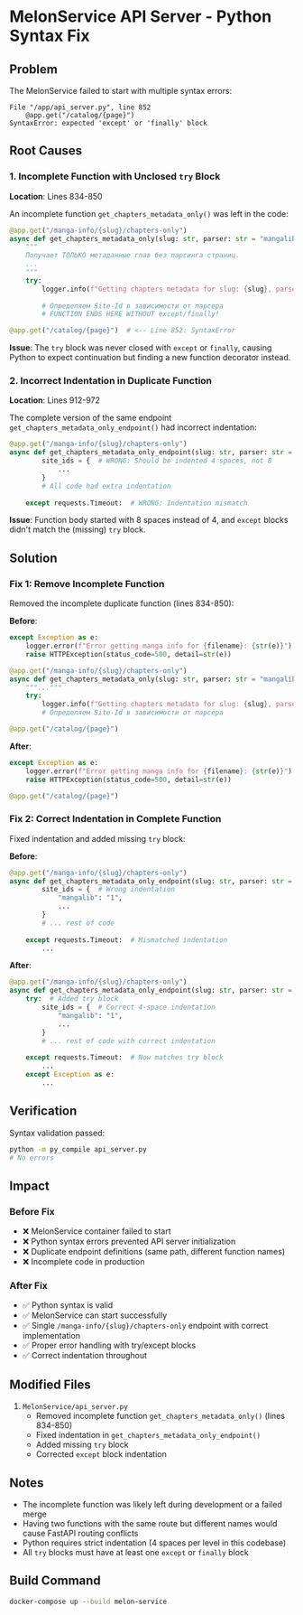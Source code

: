# MelonService API Server - Python Syntax Fix

## Problem
The MelonService failed to start with multiple syntax errors:

```
File "/app/api_server.py", line 852
    @app.get("/catalog/{page}")
SyntaxError: expected 'except' or 'finally' block
```

## Root Causes

### 1. Incomplete Function with Unclosed `try` Block
**Location**: Lines 834-850

An incomplete function `get_chapters_metadata_only()` was left in the code:
```python
@app.get("/manga-info/{slug}/chapters-only")
async def get_chapters_metadata_only(slug: str, parser: str = "mangalib"):
    """
    Получает ТОЛЬКО метаданные глав без парсинга страниц.
    ...
    """
    try:
        logger.info(f"Getting chapters metadata for slug: {slug}, parser: {parser}")
        
        # Определяем Site-Id в зависимости от парсера
        # FUNCTION ENDS HERE WITHOUT except/finally!

@app.get("/catalog/{page}")  # <-- Line 852: SyntaxError
```

**Issue**: The `try` block was never closed with `except` or `finally`, causing Python to expect continuation but finding a new function decorator instead.

### 2. Incorrect Indentation in Duplicate Function
**Location**: Lines 912-972

The complete version of the same endpoint `get_chapters_metadata_only_endpoint()` had incorrect indentation:
```python
@app.get("/manga-info/{slug}/chapters-only")
async def get_chapters_metadata_only_endpoint(slug: str, parser: str = "mangalib"):
        site_ids = {  # WRONG: Should be indented 4 spaces, not 8
            ...
        }
        # All code had extra indentation
        
    except requests.Timeout:  # WRONG: Indentation mismatch
```

**Issue**: Function body started with 8 spaces instead of 4, and `except` blocks didn't match the (missing) `try` block.

## Solution

### Fix 1: Remove Incomplete Function
Removed the incomplete duplicate function (lines 834-850):

**Before**:
```python
except Exception as e:
    logger.error(f"Error getting manga info for {filename}: {str(e)}")
    raise HTTPException(status_code=500, detail=str(e))

@app.get("/manga-info/{slug}/chapters-only")
async def get_chapters_metadata_only(slug: str, parser: str = "mangalib"):
    """..."""
    try:
        logger.info(f"Getting chapters metadata for slug: {slug}, parser: {parser}")
        # Определяем Site-Id в зависимости от парсера

@app.get("/catalog/{page}")
```

**After**:
```python
except Exception as e:
    logger.error(f"Error getting manga info for {filename}: {str(e)}")
    raise HTTPException(status_code=500, detail=str(e))

@app.get("/catalog/{page}")
```

### Fix 2: Correct Indentation in Complete Function
Fixed indentation and added missing `try` block:

**Before**:
```python
@app.get("/manga-info/{slug}/chapters-only")
async def get_chapters_metadata_only_endpoint(slug: str, parser: str = "mangalib"):
        site_ids = {  # Wrong indentation
            "mangalib": "1",
            ...
        }
        # ... rest of code
            
    except requests.Timeout:  # Mismatched indentation
        ...
```

**After**:
```python
@app.get("/manga-info/{slug}/chapters-only")
async def get_chapters_metadata_only_endpoint(slug: str, parser: str = "mangalib"):
    try:  # Added try block
        site_ids = {  # Correct 4-space indentation
            "mangalib": "1",
            ...
        }
        # ... rest of code with correct indentation
            
    except requests.Timeout:  # Now matches try block
        ...
    except Exception as e:
        ...
```

## Verification

Syntax validation passed:
```bash
python -m py_compile api_server.py
# No errors
```

## Impact

### Before Fix
- ❌ MelonService container failed to start
- ❌ Python syntax errors prevented API server initialization
- ❌ Duplicate endpoint definitions (same path, different function names)
- ❌ Incomplete code in production

### After Fix
- ✅ Python syntax is valid
- ✅ MelonService can start successfully
- ✅ Single `/manga-info/{slug}/chapters-only` endpoint with correct implementation
- ✅ Proper error handling with try/except blocks
- ✅ Correct indentation throughout

## Modified Files
1. `MelonService/api_server.py`
   - Removed incomplete function `get_chapters_metadata_only()` (lines 834-850)
   - Fixed indentation in `get_chapters_metadata_only_endpoint()`
   - Added missing `try` block
   - Corrected `except` block indentation

## Notes
- The incomplete function was likely left during development or a failed merge
- Having two functions with the same route but different names would cause FastAPI routing conflicts
- Python requires strict indentation (4 spaces per level in this codebase)
- All `try` blocks must have at least one `except` or `finally` block

## Build Command
```bash
docker-compose up --build melon-service
```
